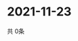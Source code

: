 # 2021-11-23
  共 0条

  <!-- BEGIN -->
  <!-- 最后更新时间Tue Nov 23 2021 07:04:01 GMT+0000 (Coordinated Universal Time) -->
  
  <!-- END -->
  
  